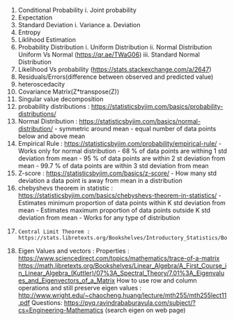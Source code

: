 1.	Conditional Probability
	i.	Joint probability
2.	Expectation
3.	Standard Deviation
	i.	Variance
		a.	Deviation
4.	Entropy
5.	Liklihood Estimation
6. 	Probability Distribution
	i.	Uniform Distribution
	ii.	Normal Distribution
		Uniform Vs Normal (https://qr.ae/TWaG06)
	iii.	Standard Normal Distribution
7.	Likelihood Vs probability (https://stats.stackexchange.com/a/2647)
8. 	Residuals/Errors(difference between observed and predicted value)
9.	heteroscedacity
10.	Covariance Matrix(Z*transpose(Z))
11.	Singular value decomposition
12.	probability distributions : https://statisticsbyjim.com/basics/probability-distributions/
13.	Normal Distribution : https://statisticsbyjim.com/basics/normal-distribution/
		- symmetric around mean
		- equal number of data points below and above mean
14.	Empirical Rule : https://statisticsbyjim.com/probability/empirical-rule/
		- Works only for normal distribution
		- 68 % of data points are withing 1 std deviation from mean
		- 95 % of data points are within 2 st deviation from mean
		- 99.7 % of data points are within 3 std deviation from mean
15.	Z-score : https://statisticsbyjim.com/basics/z-score/
	 	- How many std deviation a data point is away from mean in a distribution
16.	chebyshevs theorem in statistic : https://statisticsbyjim.com/basics/chebyshevs-theorem-in-statistics/
		- Estimates minimum proportion of data points within K std deviation from mean
		- Estimates maximum proportion of data points outside K std deviation from mean
		- Works for any type of distribution
17. 	Central Limit Theorem : https://stats.libretexts.org/Bookshelves/Introductory_Statistics/Book%3A_Introductory_Statistics_(OpenStax)/07%3A_The_Central_Limit_Theorem/7.02%3A_The_Central_Limit_Theorem_for_Sample_Means_(Averages)

18. Eigen Values and vectors : 
		Properties : https://www.sciencedirect.com/topics/mathematics/trace-of-a-matrix
		https://math.libretexts.org/Bookshelves/Linear_Algebra/A_First_Course_in_Linear_Algebra_(Kuttler)/07%3A_Spectral_Theory/7.01%3A_Eigenvalues_and_Eigenvectors_of_a_Matrix
	How to use row and column operations and still preserve eigen values : http://www.wright.edu/~chaocheng.huang/lecture/mth255/mth255lect11.pdf
	Questions: https://pyq.ravindrababuravula.com/subject/?cs=Engineering-Mathematics (search eigen on web page)
	
	







